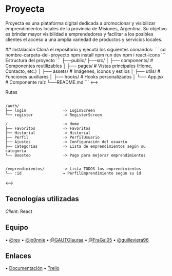 # Proyecta

Proyecta es una plataforma digital dedicada a promocionar y visibilizar emprendimientos locales de la provincia de Misiones, Argentina. Su objetivo es brindar mayor visibilidad a emprendedores y facilitar a los posibles clientes el acceso a una amplia variedad de productos y servicios locales.

<!-->
## Instalación

Cloná el repositorio y ejecutá los siguientes comandos:

```

⁠cd nombre-carpeta-del-proyecto
npm install
npm run dev
npm i react-icons


```

 Estructura del proyecto 

```

├──public/
├──src/
│   ├── components/       # Componentes reutilizables
│   ├── pages/            # Vistas principales (Home, Contacto, etc.)
│   ├── assets/           # Imágenes, íconos y estilos
│   ├── utils/            # Funciones auxiliares
│   ├── hooks/            # Hooks personalizados
│   └── App.jsx           # Componente raíz
└──README.md
```
<-->

Rutas
```

/auth/
├── login                -> LoginScreen
└── register             -> RegisterScreen

/                        -> Home
├── Favoritos            -> Favoritos
├── Historial            -> Historial
├── Perfil               -> PerfilUsuario
├── Ajustes              -> Configuración del usuario
├── Categorías           -> Lista de emprendimientos según su categoría
└── Boosteo              -> Pago para mejorar emprendimientos


/emprendimientos/        -> Lista TODOS los emprendimientos
└── :id                  → PerfilEmprendimiento según su id
```
<-->
## Tecnologías utilizadas

*Client:* React


## Equipo

•⁠  ⁠[@rev](https://www.github.com/RevJuanma)
•⁠  [@jo0nnie](https://github.com/jo0nnie)
•⁠  [@GAUTOlauraa](https://github.com/GAUTOlauraa)
•⁠  [@FraGal05](https://github.com/FraGal05)
•  [@guilleviera96](https://github.com/guilleviera96)


## Enlaces

•⁠  ⁠[Documentación](https://tinyurl.com/documentacion-proyecta)
•⁠  ⁠[Trello](https://trello.com/b/pZIhLSOu/triple-g)
